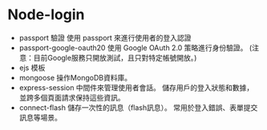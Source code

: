 # Node-login

* passport 驗證
  使用 passport 來進行使用者的登入認證
* passport-google-oauth20
  使用 Google OAuth 2.0 策略進行身份驗證。
  (注意：目前Google服務只開放測試，且只對特定帳號開放。)
* ejs 模板
* mongoose 操作MongoDB資料庫。
* express-session
  中間件來管理使用者會話。 儲存用戶的登入狀態和數據，並跨多個頁面請求保持這些資訊。
* connect-flash
  儲存一次性的訊息（flash訊息）。 常用於登入錯誤、表單提交訊息等場景。